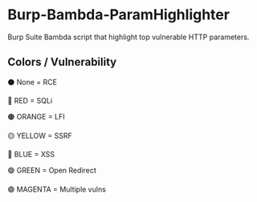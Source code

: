 # Burp-Bambda-ParamHighlighter
Burp Suite Bambda script that highlight top vulnerable HTTP parameters.

## Colors / Vulnerability

⚫ None = RCE

🔴 RED = SQLi

🟠 ORANGE = LFI

🟡 YELLOW = SSRF

🔵 BLUE = XSS

🟢 GREEN = Open Redirect

🟣 MAGENTA = Multiple vulns
